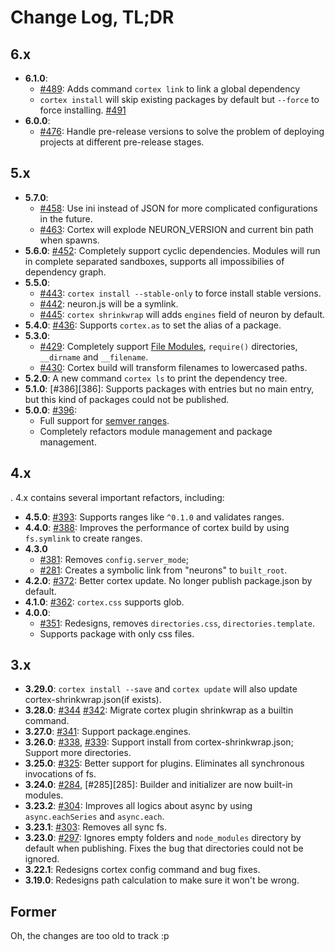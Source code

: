 # Change Log, TL;DR

## 6.x

- **6.1.0**:
  - [#489][489]: Adds command `cortex link` to link a global dependency
  - `cortex install` will skip existing packages by default but `--force` to force installing. [#491][491]
- **6.0.0**:
  - [#476][476]: Handle pre-release versions to solve the problem of deploying projects at different pre-release stages.

## 5.x

- **5.7.0**: 
  - [#458][458]: Use ini instead of JSON for more complicated configurations in the future.
  - [#463][463]: Cortex will explode NEURON_VERSION and current bin path when spawns.
- **5.6.0**: [#452][452]: Completely support cyclic dependencies. Modules will run in complete separated sandboxes, supports all impossibilies of dependency graph.
- **5.5.0**: 
  - [#443][443]: `cortex install --stable-only` to force install stable versions.
  - [#442][442]: neuron.js will be a symlink.
  - [#445][445]: `cortex shrinkwrap` will adds `engines` field of neuron by default.
- **5.4.0**: [#436][436]: Supports `cortex.as` to set the alias of a package.
- **5.3.0**: 
  - [#429][429]: Completely support [File Modules](http://nodejs.org/api/modules.html#modules_file_modules), `require()` directories, `__dirname` and `__filename`.
  - [#430][430]: Cortex build will transform filenames to lowercased paths.
- **5.2.0**: A new command `cortex ls` to print the dependency tree.
- **5.1.0**: [#386][386]: Supports packages with entries but no main entry, but this kind of packages could not be published.
- **5.0.0**: [#396][396]: 
  - Full support for [semver ranges](https://github.com/mojombo/semver/issues/113). 
  - Completely refactors module management and package management.

## 4.x
.
4.x contains several important refactors, including:

- **4.5.0**: [#393][393]: Supports ranges like `^0.1.0` and validates ranges.
- **4.4.0**: [#388][388]: Improves the performance of cortex build by using `fs.symlink` to create ranges.
- **4.3.0**
  - [#381][381]: Removes `config.server_mode`; 
  - [#281][281]: Creates a symbolic link from "neurons" to `built_root`.
- **4.2.0**: [#372][372]: Better cortex update. 
  No longer publish package.json by default.
- **4.1.0**: [#362][362]: `cortex.css` supports glob.
- **4.0.0**: 
  - [#351][351]: Redesigns, removes `directories.css`, `directories.template`. 
  - Supports package with only css files.

## 3.x

- **3.29.0**: `cortex install --save` and `cortex update` will also update cortex-shrinkwrap.json(if exists).
- **3.28.0**: [#344][344] [#342][342]: Migrate cortex plugin shrinkwrap as a builtin command.
- **3.27.0**: [#341][341]: Support package.engines.
- **3.26.0**: [#338][338], [#339][339]: Support install from cortex-shrinkwrap.json; Support more directories.
- **3.25.0**: [#325][325]: Better support for plugins. Eliminates all synchronous invocations of fs.
- **3.24.0**: [#284][284], [#285][285]: Builder and initializer are now built-in modules.
- **3.23.2**: [#304][304]: Improves all logics about async by using `async.eachSeries` and `async.each`.
- **3.23.1**: [#303][303]: Removes all sync fs.
- **3.23.0**: [#297][297]: Ignores empty folders and `node_modules` directory by default when publishing. Fixes the bug that directories could not be ignored.
- **3.22.1**: Redesigns cortex config command and bug fixes.
- **3.19.0**: Redesigns path calculation to make sure it won't be wrong.


## Former

Oh, the changes are too old to track :p

[491]: https://github.com/cortexjs/cortex/issues/491
[489]: https://github.com/cortexjs/cortex/issues/489
[476]: https://github.com/cortexjs/cortex/issues/476
[463]: https://github.com/cortexjs/cortex/issues/463
[458]: https://github.com/cortexjs/cortex/issues/458
[452]: https://github.com/cortexjs/cortex/issues/452
[442]: https://github.com/cortexjs/cortex/issues/442
[443]: https://github.com/cortexjs/cortex/issues/443
[445]: https://github.com/cortexjs/cortex/issues/445
[436]: https://github.com/cortexjs/cortex/issues/436
[429]: https://github.com/cortexjs/cortex/issues/429
[430]: https://github.com/cortexjs/cortex/issues/430
[396]: https://github.com/cortexjs/cortex/issues/396
[393]: https://github.com/cortexjs/cortex/issues/393
[388]: https://github.com/cortexjs/cortex/issues/388
[381]: https://github.com/cortexjs/cortex/issues/381
[281]: https://github.com/cortexjs/cortex/issues/281
[372]: https://github.com/cortexjs/cortex/issues/372
[362]: https://github.com/cortexjs/cortex/issues/362
[351]: https://github.com/cortexjs/cortex/issues/351
[344]: https://github.com/cortexjs/cortex/issues/344
[342]: https://github.com/cortexjs/cortex/issues/342
[341]: https://github.com/cortexjs/cortex/issues/341
[338]: https://github.com/cortexjs/cortex/issues/338
[339]: https://github.com/cortexjs/cortex/issues/339
[325]: https://github.com/cortexjs/cortex/issues/325
[284]: https://github.com/cortexjs/cortex/issues/284
[304]: https://github.com/cortexjs/cortex/issues/304
[303]: https://github.com/cortexjs/cortex/issues/303
[297]: https://github.com/cortexjs/cortex/issues/297

